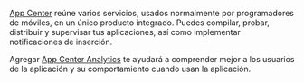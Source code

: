 ﻿[App Center](https://appcenter.ms/) reúne varios servicios, usados normalmente por programadores de móviles, en un único producto integrado. Puedes compilar, probar, distribuir y supervisar tus aplicaciones, así como implementar notificaciones de inserción.

Agregar [App Center Analytics](https://docs.microsoft.com/appcenter/analytics/) te ayudará a comprender mejor a los usuarios de la aplicación y su comportamiento cuando usan la aplicación.
